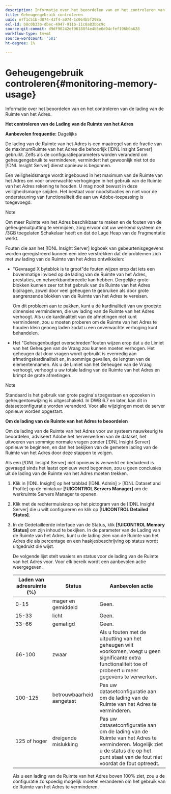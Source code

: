 ```yaml
---
description: Informatie over het beoordelen van en het controleren van de lading van de Ruimte van het Adres.
title: Geheugengebruik controleren
uuid: e7f1c51b-d874-43f4-a074-1c064b5f298a
exl-id: b8c0b33b-dbec-4947-911b-11c8a83bbc9c
source-git-commit: d9df90242ef96188f4e4b5e6d04cfef196b0a628
workflow-type: tm+mt
source-wordcount: '581'
ht-degree: 1%

---
```


# Geheugengebruik controleren{#monitoring-memory-usage}

Informatie over het beoordelen van en het controleren van de lading van de Ruimte van het Adres.

**Het controleren van de Lading van de Ruimte van het Adres**

**Aanbevolen frequentie:** Dagelijks

De lading van de Ruimte van het Adres is een maatregel van de fractie van de maximumRuimte van het Adres die behoorlijk [!DNL Insight Server] gebruikt. Zelfs als de configuratieparameters worden veranderd om geheugengebruik te verminderen, vermindert het gewoonlijk niet tot de [!DNL Insight Server] dienst opnieuw is begonnen.

Een veiligheidsmarge wordt ingebouwd in het maximum van de Ruimte van het Adres om voor onverwachte verhogingen in het gebruik van de Ruimte van het Adres rekening te houden. U mag nooit bewust in deze veiligheidsmarge snijden. Het bestaat voor noodsituaties en niet voor de ondersteuning van functionaliteit die aan uw Adobe-toepassing is toegevoegd.

>[!NOTE]
>
>Om meer Ruimte van het Adres beschikbaar te maken en de fouten van de geheugenuitputting te vermijden, zorg ervoor dat uw werkend systeem de /3GB toegelaten Schakelaar heeft en dat de Lage Heap van de Fragmentatie werkt.

Fouten die aan het [!DNL Insight Server] logboek van gebeurtenisgegevens worden geregistreerd kunnen een idee verstrekken dat de problemen zich met uw lading van de Ruimte van het Adres ontwikkelen:

* &quot;Gevraagd X byteblok is te groot&quot;de fouten wijzen erop dat iets een bovenmatige invloed op de lading van de Ruimte van het Adres, prestaties, en netwerkbandbreedte kan hebben. Dergelijke grote blokken kunnen zeer tot het gebruik van de Ruimte van het Adres bijdragen, zowel door veel geheugen te gebruiken als door grote aangrenzende blokken van de Ruimte van het Adres te vereisen.

   Om dit probleem aan te pakken, kunt u de kardinaliteit van uw grootste dimensies verminderen, die uw lading van de Ruimte van het Adres verhoogt. Als u de kardinaliteit van de afmetingen niet kunt verminderen, zou u moeten proberen om de Ruimte van het Adres te houden klein genoeg laden zodat u een onverwachte verhoging kunt behandelen.
* Het &quot;Geheugenbudget overschreden&quot;fouten wijzen erop dat u de Limiet van het Geheugen van de Vraag zou kunnen moeten verhogen. Het geheugen dat door vragen wordt gebruikt is evenredig aan afmetingskardinaliteit en, in sommige gevallen, de lengten van de elementennamen. Als u de Limiet van het Geheugen van de Vraag verhoogt, verhoogt u uw totale lading van de Ruimte van het Adres en krimpt de grote afmetingen.

>[!NOTE]
>
>Standaard is het gebruik van grote pagina&#39;s toegestaan en opzoeken in geheugentoewijzing is uitgeschakeld. In DWB 6.7 en later, kan dit in datasetconfiguratie worden veranderd. Voor alle wijzigingen moet de server opnieuw worden opgestart.

**Om de lading van de Ruimte van het Adres te beoordelen**

Om de lading van de Ruimte van het Adres voor uw systeem nauwkeurig te beoordelen, adviseert Adobe het herverwerken van de dataset, het uitvoeren van sommige normale vragen zonder [!DNL Insight Server] opnieuw te beginnen, en dan het bekijken van de gemeten lading van de Ruimte van het Adres door deze stappen te volgen.

Als een [!DNL Insight Server] niet opnieuw is verwerkt en beduidend is gevraagd sinds het laatst opnieuw werd begonnen, zou u geen conclusies uit de lading van de Ruimte van het Adres moeten trekken.

1. Klik in [!DNL Insight] op het tabblad [!DNL Admin] > [!DNL Dataset and Profile] op de miniatuur **[!UICONTROL Servers Manager]** om de werkruimte Servers Manager te openen.
1. Klik met de rechtermuisknop op het pictogram van de [!DNL Insight Server] die u wilt configureren en klik op **[!UICONTROL Detailed Status]**.
1. In de Gedetailleerde interface van de Status, klik **[!UICONTROL Memory Status]** om zijn inhoud te bekijken. In de parameter van de Lading van de Ruimte van het Adres, kunt u de lading zien van de Ruimte van het Adres die als percentage en een haakjesbeschrijving op status wordt uitgedrukt die wijst.

   De volgende lijst stelt waaiers en status voor de lading van de Ruimte van het Adres voor. Voor elk bereik wordt een aanbevolen actie weergegeven.

   | Laden van adresruimte (%) | Status | Aanbevolen actie |
   |---|---|---|
   | 0-15 | mager en gemiddeld | Geen. |
   | 15-33 | licht | Geen. |
   | 33-66 | gematigd | Geen. |
   | 66-100 | zwaar | Als u fouten met de uitputting van het geheugen wilt voorkomen, voegt u geen significante extra functionaliteit toe of probeert u meer gegevens te verwerken. |
   | 100-125 | betrouwbaarheid aangetast | Pas uw datasetconfiguratie aan om de lading van de Ruimte van het Adres te verminderen. |
   | 125 of hoger | dreigende mislukking | Pas uw datasetconfiguratie aan om de lading van de Ruimte van het Adres te verminderen. Mogelijk ziet u de status die op het punt staat van de fout niet voordat de fout optreedt. |

   Als u een lading van de Ruimte van het Adres boven 100% ziet, zou u de configuratie zo spoedig mogelijk moeten veranderen om het gebruik van de Ruimte van het Adres te verminderen.

